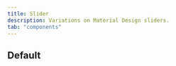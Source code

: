 ```yaml
---
title: Slider
description: Variations on Material Design sliders.
tab: "components"
---
```


## Default

<code-preview group="default"></code-preview>
